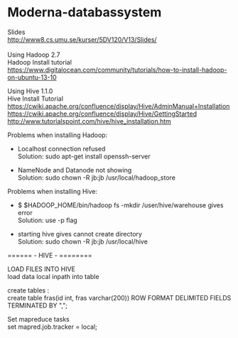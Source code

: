 # Moderna-databassystem
Slides<br/>
http://www8.cs.umu.se/kurser/5DV120/V13/Slides/<br/>
<br/>
Using Hadoop 2.7<br/>
Hadoop Install tutorial <br/>
https://www.digitalocean.com/community/tutorials/how-to-install-hadoop-on-ubuntu-13-10<br/>

Using Hive 1.1.0<br/>
Hive Install Tutorial<br/>
https://cwiki.apache.org/confluence/display/Hive/AdminManual+Installation<br/>
https://cwiki.apache.org/confluence/display/Hive/GettingStarted<br/>
http://www.tutorialspoint.com/hive/hive_installation.htm<br/>




Problems when installing Hadoop:<br/>
* Localhost connection refused<br/>
Solution: sudo apt-get install openssh-server

* NameNode and Datanode not showing<br/>
Solution: sudo chown -R jb:jb /usr/local/hadoop_store

Problems when installing Hive: <br/>
* $ $HADOOP_HOME/bin/hadoop fs -mkdir /user/hive/warehouse gives error<br/>
Solution: use -p flag<br/>

* starting hive gives cannot create directory<br/>
Solution: sudo chown -R jb:jb /usr/local/hive<br/>





====== - HIVE - ========

LOAD FILES INTO HIVE </br>
load data local inpath <path> into table <name>  </br>

create tables : <br/>
create table fras(id int, fras varchar(200)) ROW FORMAT DELIMITED FIELDS TERMINATED BY ","; <br/>

Set mapreduce tasks </br>
set mapred.job.tracker = local; </br> 

